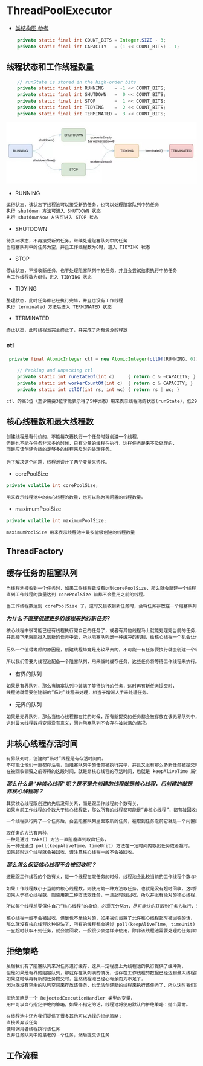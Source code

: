# ThreadPoolExecutor
* [类结构图 参考](https://github.com/SunnnyChan/sc.drill-code/blob/master/java/java-JDK/JDK/java.util.concurrent/pic/JUC-Thread-Class-Map.png)

```java
    private static final int COUNT_BITS = Integer.SIZE - 3;
    private static final int CAPACITY   = (1 << COUNT_BITS) - 1;
```
## 线程状态和工作线程数量
```java
    // runState is stored in the high-order bits
    private static final int RUNNING    = -1 << COUNT_BITS;
    private static final int SHUTDOWN   =  0 << COUNT_BITS;
    private static final int STOP       =  1 << COUNT_BITS;
    private static final int TIDYING    =  2 << COUNT_BITS;
    private static final int TERMINATED =  3 << COUNT_BITS;
```
![](../pic/thread-pool-status.jpg)

* RUNNING
```md
运行状态，该状态下线程池可以接受新的任务，也可以处理阻塞队列中的任务
执行 shutdown 方法可进入 SHUTDOWN 状态
执行 shutdownNow 方法可进入 STOP 状态
```
* SHUTDOWN
```md
待关闭状态，不再接受新的任务，继续处理阻塞队列中的任务
当阻塞队列中的任务为空，并且工作线程数为0时，进入 TIDYING 状态
```
* STOP
```md
停止状态，不接收新任务，也不处理阻塞队列中的任务，并且会尝试结束执行中的任务
当工作线程数为0时，进入 TIDYING 状态
```
* TIDYING
```md
整理状态，此时任务都已经执行完毕，并且也没有工作线程
执行 terminated 方法后进入 TERMINATED 状态
```
* TERMINATED
```md
终止状态，此时线程池完全终止了，并完成了所有资源的释放
```

### ctl
```java
 private final AtomicInteger ctl = new AtomicInteger(ctlOf(RUNNING, 0));
```
```java
    // Packing and unpacking ctl
    private static int runStateOf(int c)     { return c & ~CAPACITY; }
    private static int workerCountOf(int c)  { return c & CAPACITY; }
    private static int ctlOf(int rs, int wc) { return rs | wc; }
```
```md
ctl 的高3位（至少需要3位才能表示得了5种状态）用来表示线程池的状态(runState)，低29位用来表示工作线程的个数(workerCnt)
```
## 核心线程数和最大线程数
```md
创建线程是有代价的，不能每次要执行一个任务时就创建一个线程，
但是也不能在任务非常多的时候，只有少量的线程在执行，这样任务是来不及处理的，
而是应该创建合适的足够多的线程来及时的处理任务。

为了解决这个问题，线程池设计了两个变量来协作。
```

* corePoolSize
```java
private volatile int corePoolSize;
```
```md
用来表示线程池中的核心线程的数量，也可以称为可闲置的线程数量。
```

* maximumPoolSize
```java
private volatile int maximumPoolSize;
```
```md
maximumPoolSize 用来表示线程池中最多能够创建的线程数量
```

## ThreadFactory

## 缓存任务的阻塞队列
```md
当线程池接收到一个任务时，如果工作线程数没有达到corePoolSize，那么就会新建一个线程，并绑定该任务，
直到工作线程的数量达到 corePoolSize 前都不会重用之前的线程。
```
```md
当工作线程数达到 corePoolSize 了，这时又接收到新任务时，会将任务存放在一个阻塞队列中等待核心线程去执行。
```
***为什么不直接创建更多的线程来执行新任务?***
```md
核心线程中很可能已经有线程执行完自己的任务了，或者有其他线程马上就能处理完当前的任务，
并且接下来就能投入到新的任务中去，所以阻塞队列是一种缓冲的机制，给核心线程一个机会让他们充分发挥自己的能力。

另外一个值得考虑的原因是，创建线程毕竟是比较昂贵的，不可能一有任务要执行就去创建一个新的线程。
```
```md
所以我们需要为线程池配备一个阻塞队列，用来临时缓存任务，这些任务将等待工作线程来执行。
```
* 有界的队列
```md
如果是有界队列，那么当阻塞队列中装满了等待执行的任务，这时再有新任务提交时，
线程池就需要创建新的“临时”线程来处理，相当于增派人手来处理任务。
```
* 无界的队列
```md
如果是无界队列，那么当核心线程都在忙的时候，所有新提交的任务都会被存放在该无界队列中，
这时最大线程数将变得没有意义，因为阻塞队列不会存在被装满的情况。
```

## 非核心线程存活时间
```md
有界队列时，创建的“临时”线程是有存活时间的。
不可能让他们一直都存活着，当阻塞队列中的任务被执行完毕，并且又没有那么多新任务被提交时，“临时”线程就需要被回收销毁，
在被回收销毁之前等待的这段时间，就是非核心线程的存活时间，也就是 keepAliveTime 属性。
```
***那么什么是“非核心线程”呢？是不是先创建的线程就是核心线程，后创建的就是非核心线程呢？***
```md
其实核心线程跟创建的先后没有关系，而是跟工作线程的个数有关，
如果当前工作线程的个数大于核心线程数，那么所有的线程都可能是“非核心线程”，都有被回收的可能。
```
```md
一个线程执行完了一个任务后，会去阻塞队列里面取新的任务，在取到任务之前它就是一个闲置的线程。
```
```md
取任务的方法有两种，
一种是通过 take() 方法一直阻塞直到取出任务，
另一种是通过 poll(keepAliveTime，timeUnit) 方法在一定时间内取出任务或者超时，
如果超时这个线程就会被回收，请注意核心线程一般不会被回收。
```
***那么怎么保证核心线程不会被回收呢？***
```md
还是跟工作线程的个数有关，每一个线程在取任务的时候，线程池会比较当前的工作线程个数与核心线程数：
```
```md
如果工作线程数小于当前的核心线程数，则使用第一种方法取任务，也就是没有超时回收，这时所有的工作线程都是“核心线程”，他们不会被回收；
如果大于核心线程数，则使用第二种方法取任务，一旦超时就回收，所以并没有绝对的核心线程，只要这个线程没有在存活时间内取到任务去执行就会被回收。
```
```md
所以每个线程想要保住自己“核心线程”的身份，必须充分努力，尽可能快的获取到任务去执行，这样才能逃避被回收的命运。
```
```md
核心线程一般不会被回收，但是也不是绝对的，如果我们设置了允许核心线程超时被回收的话，
那么就没有核心线程这种说法了，所有的线程都会通过 poll(keepAliveTime, timeUnit) 来获取任务，
一旦超时获取不到任务，就会被回收，一般很少会这样来使用，除非该线程池需要处理的任务非常少，并且频率也不高，不需要将核心线程一直维持着。
```
## 拒绝策略
```md
虽然我们有了阻塞队列来对任务进行缓存，这从一定程度上为线程池的执行提供了缓冲期，
但是如果是有界的阻塞队列，那就存在队列满的情况，也存在工作线程的数据已经达到最大线程数的时候。
如果这时候再有新的任务提交时，显然线程池已经心有余而力不足了，
因为既没有空余的队列空间来存放该任务，也无法创建新的线程来执行该任务了，所以这时我们就需要有一种拒绝策略，即 handler。

拒绝策略是一个 RejectedExecutionHandler 类型的变量，
用户可以自行指定拒绝的策略，如果不指定的话，线程池将使用默认的拒绝策略：抛出异常。
```
```md
在线程池中还为我们提供了很多其他可以选择的拒绝策略：
直接丢弃该任务
使用调用者线程执行该任务
丢弃任务队列中的最老的一个任务，然后提交该任务
```

## 工作流程
